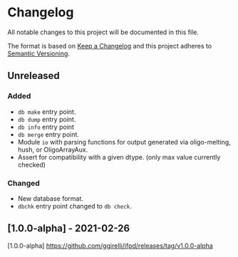 # Changelog
All notable changes to this project will be documented in this file.

The format is based on [Keep a Changelog](http://keepachangelog.com/en/1.0.0/)
and this project adheres to [Semantic Versioning](http://semver.org/spec/v2.0.0.html).



## Unreleased
### Added
- `db make` entry point.
- `db dump` entry point.
- `db info` entry point
- `db merge` entry point.
- Module `io` with parsing functions for output generated via oligo-melting, hush, or OligoArrayAux.
- Assert for compatibility with a given dtype. (only max value currently checked)

### Changed
- New database format.
- `dbchk` entry point changed to `db check`.

## [1.0.0-alpha] - 2021-02-26

[1.0.0-alpha] https://github.com/ggirelli/ifpd/releases/tag/v1.0.0-alpha  
